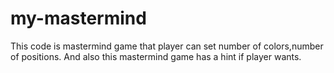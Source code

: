 # my-mastermind
This code is mastermind game that player can set number of colors,number of positions. And also this mastermind game has a hint if player wants.
